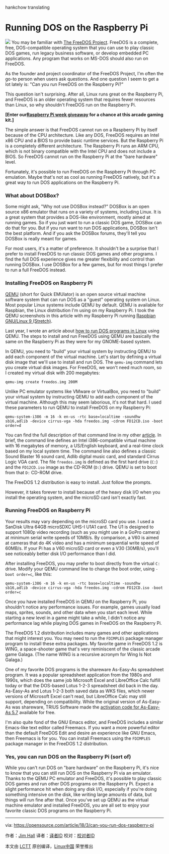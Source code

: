 hankchow translating

Running DOS on the Raspberry Pi
======

![](https://opensource.com/sites/default/files/styles/image-full-size/public/lead-images/wings_freedos_game.jpg?itok=7j8x-A-w)
You may be familiar with [The FreeDOS Project][1]. FreeDOS is a complete, free, DOS-compatible operating system that you can use to play classic DOS games, run legacy business software, or develop embedded PC applications. Any program that works on MS-DOS should also run on FreeDOS.

As the founder and project coordinator of the FreeDOS Project, I'm often the go-to person when users ask questions. And one question I seem to get a lot lately is: "Can you run FreeDOS on the Raspberry Pi?"

This question isn't surprising. After all, Linux runs great on the Raspberry Pi, and FreeDOS is an older operating system that requires fewer resources than Linux, so why shouldn't FreeDOS run on the Raspberry Pi.

**[Enter our[Raspberry Pi week giveaway][2] for a chance at this arcade gaming kit.]**

The simple answer is that FreeDOS cannot run on a Raspberry Pi by itself because of the CPU architecture. Like any DOS, FreeDOS requires an Intel x86 CPU and a BIOS to provide basic runtime services. But the Raspberry Pi is a completely different architecture. The Raspberry Pi runs an ARM CPU, which is not binary compatible with the Intel CPU and does not include a BIOS. So FreeDOS cannot run on the Raspberry Pi at the "bare hardware" level.

Fortunately, it's possible to run FreeDOS on the Raspberry Pi through PC emulation. Maybe that's not as cool as running FreeDOS natively, but it's a great way to run DOS applications on the Raspberry Pi.

### What about DOSBox?

Some might ask, "Why not use DOSBox instead?" DOSBox is an open source x86 emulator that runs on a variety of systems, including Linux. It is a great system that provides a DOS-like environment, mostly aimed at running games. So if you just want to run a classic DOS game, DOSBox can do that for you. But if you run want to run DOS applications, DOSBox isn't the best platform. And if you ask the DOSBox forums, they'll tell you DOSBox is really meant for games.

For most users, it's a matter of preference. It shouldn't be a surprise that I prefer to install FreeDOS to run classic DOS games and other programs. I find the full DOS experience gives me greater flexibility and control than running DOSBox. I use DOSBox for a few games, but for most things I prefer to run a full FreeDOS instead.

### Installing FreeDOS on Raspberry Pi

[QEMU][3] (short for Quick EMUlator) is an open source virtual machine software system that can run DOS as a "guest" operating system on Linux. Most popular Linux systems include QEMU by default. QEMU is available for Raspbian, the Linux distribution I'm using on my Raspberry Pi. I took the QEMU screenshots in this article with my Raspberry Pi running [Raspbian GNU/Linux 9 (Stretch)][4].

Last year, I wrote an article about [how to run DOS programs in Linux][5] using QEMU. The steps to install and run FreeDOS using QEMU are basically the same on the Raspberry Pi as they were for my GNOME-based system.

In QEMU, you need to "build" your virtual system by instructing QEMU to add each component of the virtual machine. Let's start by defining a virtual disk image that we'll use to install and run DOS. The `qemu-img` command lets you create virtual disk images. For FreeDOS, we won't need much room, so I created my virtual disk with 200 megabytes:
```
qemu-img create freedos.img 200M

```

Unlike PC emulator systems like VMware or VirtualBox, you need to "build" your virtual system by instructing QEMU to add each component of the virtual machine. Although this may seem laborious, it's not that hard. I used these parameters to run QEMU to install FreeDOS on my Raspberry Pi:
```
qemu-system-i386 -m 16 -k en-us -rtc base=localtime -soundhw sb16,adlib -device cirrus-vga -hda freedos.img -cdrom FD12CD.iso -boot order=d

```

You can find the full description of that command line in my other [article][5]. In brief, the command line defines an Intel i386-compatible virtual machine with 16 megabytes of memory, a US/English keyboard, and a real-time clock based on my local system time. The command line also defines a classic Sound Blaster 16 sound card, Adlib digital music card, and standard Cirrus Logic VGA card. The file `freedos.img` is defined as the first hard drive (`C:`) and the `FD12CD.iso` image as the CD-ROM (`D:`) drive. QEMU is set to boot from that `D:` CD-ROM drive.

The FreeDOS 1.2 distribution is easy to install. Just follow the prompts.

However, it takes forever to install because of the heavy disk I/O when you install the operating system, and the microSD card isn't exactly fast.

### Running FreeDOS on Raspberry Pi

Your results may vary depending on the microSD card you use. I used a SanDisk Ultra 64GB microSDXC UHS-I U1A1 card. The U1 is designed to support 1080p video recording (such as you might use in a GoPro camera) at minimum serial write speeds of 10MB/s. By comparison, a V60 is aimed at cameras that do 4K video and has a minimum sequential write speed of 60MB/s. If your Pi has a V60 microSD card or even a V30 (30MB/s), you'll see noticeably better disk I/O performance than I did.

After installing FreeDOS, you may prefer to boot directly from the virtual `C:` drive. Modify your QEMU command line to change the boot order, using `-boot order=c`, like this:
```
​qemu-system-i386 -m 16 -k en-us -rtc base=localtime -soundhw sb16,adlib -device cirrus-vga -hda freedos.img -cdrom FD12CD.iso -boot order=c​

```

Once you have installed FreeDOS in QEMU on the Raspberry Pi, you shouldn't notice any performance issues. For example, games usually load maps, sprites, sounds, and other data when you start each level. While starting a new level in a game might take a while, I didn't notice any performance lag while playing DOS games in FreeDOS on the Raspberry Pi.

The FreeDOS 1.2 distribution includes many games and other applications that might interest you. You may need to run the `FDIMPLES` package manager program to install these extra packages. My favorite game in FreeDOS 1.2 is WING, a space-shooter game that's very reminiscent of the classic arcade game Galaga. (The name WING is a recursive acronym for Wing Is Not Galaga.)

One of my favorite DOS programs is the shareware As-Easy-As spreadsheet program. It was a popular spreadsheet application from the 1980s and 1990s, which does the same job Microsoft Excel and LibreOffice Calc fulfill today or that the DOS-based Lotus 1-2-3 spreadsheet did back in the day. As-Easy-As and Lotus 1-2-3 both saved data as WKS files, which newer versions of Microsoft Excel can't read, but LibreOffice Calc may still support, depending on compatibility. While the original version of As-Easy-As was shareware, TRIUS Software made the [activation code for As-Easy-As 5.7][6] available for free.

I'm also quite fond of the GNU Emacs editor, and FreeDOS includes a similar Emacs-like text editor called Freemacs. If you want a more powerful editor than the default FreeDOS Edit and desire an experience like GNU Emacs, then Freemacs is for you. You can install Freemacs using the `FDIMPLES` package manager in the FreeDOS 1.2 distribution.

### Yes, you can run DOS on the Raspberry Pi (sort of)

While you can't run DOS on "bare hardware" on the Raspberry Pi, it's nice to know that you can still run DOS on the Raspberry Pi via an emulator. Thanks to the QEMU PC emulator and FreeDOS, it's possible to play classic DOS games and run other DOS programs on the Raspberry Pi. Expect a slight performance hit when doing any disk I/O, especially if you're doing something intensive on the disk, like writing large amounts of data, but things will run fine after that. Once you've set up QEMU as the virtual machine emulator and installed FreeDOS, you are all set to enjoy your favorite classic DOS programs on the Raspberry Pi.

--------------------------------------------------------------------------------

via: https://opensource.com/article/18/3/can-you-run-dos-raspberry-pi

作者：[Jim Hall][a]
译者：[译者ID](https://github.com/译者ID)
校对：[校对者ID](https://github.com/校对者ID)

本文由 [LCTT](https://github.com/LCTT/TranslateProject) 原创编译，[Linux中国](https://linux.cn/) 荣誉推出

[a]:https://opensource.com/users/jim-hall
[1]:http://www.freedos.org/
[2]:https://opensource.com/article/18/3/raspberry-pi-week-giveaway
[3]:https://www.qemu.org/
[4]:https://www.raspberrypi.org/downloads/
[5]:https://opensource.com/article/17/10/run-dos-applications-linux
[6]:http://www.triusinc.com/forums/viewtopic.php?t=10
